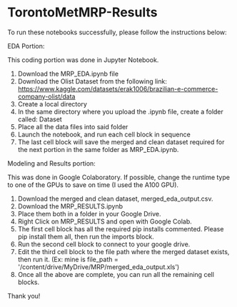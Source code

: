 # TorontoMetMRP-Results

To run these notebooks successfully, please follow the instructions below:

EDA Portion:

This coding portion was done in Jupyter Notebook.

1. Download the MRP_EDA.ipynb file
2. Download the Olist Dataset from the following link: https://www.kaggle.com/datasets/erak1006/brazilian-e-commerce-company-olist/data
3. Create a local directory
4. In the same directory where you upload the .ipynb file, create a folder called: Dataset
5. Place all the data files into said folder
6. Launch the notebook, and run each cell block in sequence
7. The last cell block will save the merged and clean dataset required for the next portion in the same folder as MRP_EDA.ipynb.

Modeling and Results portion:

This was done in Google Colaboratory. If possible, change the runtime type to one of the GPUs to save on time (I used the A100 GPU).

1. Download the merged and clean dataset, merged_eda_output.csv.
2. Download the MRP_RESULTS.ipynb
3. Place them both in a folder in your Google Drive.
4. Right Click on MRP_RESULTS and open with Google Colab.
5. The first cell block has all the required pip installs commented. Please pip install them all, then run the imports block.
6. Run the second cell block to connect to your google drive.
7. Edit the third cell block to the file path where the merged dataset exists, then run it. (Ex: mine is file_path = '/content/drive/MyDrive/MRP/merged_eda_output.xls')
8. Once all the above are complete, you can run all the remaining cell blocks.

Thank you!

